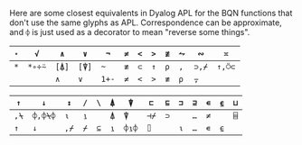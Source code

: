 Here are some closest equivalents in Dyalog APL for the BQN functions that don't use the same glyphs as APL. Correspondence can be approximate, and `⌽` is just used as a decorator to mean "reverse some things".

| `⋆` | `√`    | `∧`   | `∨`   | `¬`   | `≠` | `<` | `>` | `≢` | `⥊` | `∾`   | `≍`    |
|-----|--------|-------|-------|-------|-----|-----|-----|-----|-----|-------|--------|
| `*` | `*∘÷⍨` | `[⍋]` | `[⍒]` | `~`   | `≢` | `⊂` | `↑` | `⍴` | `,` | `⊃,⌿` | `↑,⍥⊂` |
|     |        | `∧`   | `∨`   | `1+-` | `≠` | `<` | `>` | `≢` | `⍴` | `⍪`   |        |

| `↑`  | `↓`     | `↕`  | `/` | `\` | `⍋` | `⍒`   | `⊏`  | `⊑` | `⊐` | `⊒` | `∊` | `⍷` | `⊔` |
|------|---------|------|-----|-----|-----|-------|------|-----|-----|-----|-----|-----|-----|
| `,⍀` | `⌽,⌽⍀⌽` | `⍳`  | `⍸` |     | `⍋` | `⍒`   | `⊣⌿` | `⊃` |     | `…` | `≠` |     | `⌸` |
| `↑`  | `↓`     | `,⌿` | `⌿` | `⊆` | `⍸` | `⌽⍸⌽` | `⌷`  |     | `⍳` | `…` | `∊` | `⍷` |     |
